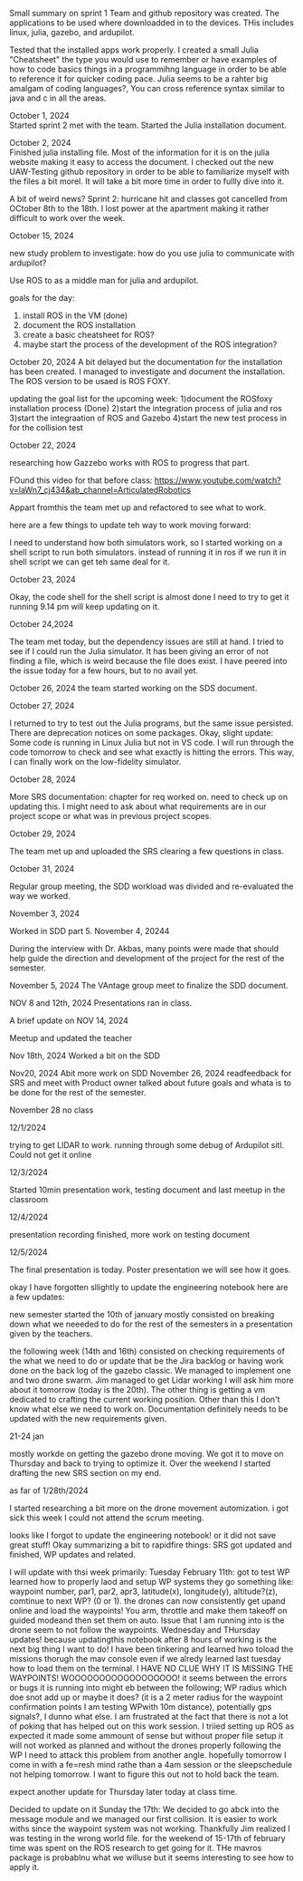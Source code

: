 
Small summary on sprint 1
Team and github repository was created. The applications to be used
where downloadded in to the devices. THis includes linux, julia, gazebo, and ardupilot.
 
Tested that the installed apps work properly. I created a small Julia "Cheatsheet" the type you would use to remember or have examples of how to code basics things in a programmihng language in order to be able to reference it for quicker coding pace.
Julia seems to be a rahter big amalgam of coding languages?, You can cross reference syntax similar to java and c in all the areas.

October 1, 2024    
Started sprint 2 met with the team. Started the Julia installation document.

October 2, 2024     
Finished julia installing file. Most of the information for it is on the julia website making it easy to access the document. I checked out the new UAW-Testing github repository in order to be able to familiarize myself with the files a bit morel. It will take a bit more time in order to fullly dive into it.

A bit of weird news? Sprint 2:
hurricane hit and classes got cancelled from OCtober 8th to the 18th. I lost power at the apartment making it rather difficult to work over the week.


October 15, 2024

new study problem to investigate: how do you use julia to communicate with ardupilot?

Use ROS to as a middle man for julia and ardupilot.

goals for the day:
1) install ROS in the VM (done)
2) document the ROS installation
3) create a basic cheatsheet for ROS?
4) maybe start the process of the development of the ROS integration?



October 20, 2024
A bit delayed but the documentation for the installation has been created. I managed to investigate and document the installation. The ROS version to be usaed is ROS FOXY.

updating the goal list for the upcoming week:
1)document the ROSfoxy installation process (Done)
2)start the integration process of julia and ros
3)start the integraation of ROS and Gazebo
4)start the new test process in for the collision test






October 22, 2024

researching how Gazzebo works with ROS to progress that part.

FOund this video for that before class:
https://www.youtube.com/watch?v=laWn7_cj434&ab_channel=ArticulatedRobotics


Appart fromthis the team met up and refactored to see what to work.


here are a few things to update teh way to work moving forward:

I need to understand how both simulators work, so I started working on a shell script to run both simulators. 
instead of running it in ros if we run it in shell script we can get teh same deal for it.

October 23, 2024

Okay, the code shell for the shell script is almost done I need to try to get it running 9.14 pm will keep updating on it.


October 24,2024

The team met today, but the dependency issues are still at hand. I tried to see if I could run the Julia simulator. It has been giving an error of not finding a file, which is weird because the file does exist. I have peered into the issue today for a few hours, but to no avail yet.


October 26, 2024 
the team started working on the SDS document.


October 27, 2024


I returned to try to test out the Julia programs, but the same issue persisted. There are deprecation notices on some packages. Okay, slight update: Some code is running in Linux Julia but not in VS code. I will run through the code tomorrow to check and see what exactly is hitting the errors. This way, I can finally work on the low-fidelity simulator.


October 28, 2024

More SRS documentation: chapter for req worked on.
need to check up on updating this.
I might need to ask about what requirements are in our project scope or what was in previous project scopes.


October 29, 2024

The team met up and uploaded the SRS clearing a few questions in class.


October 31, 2024

Regular group meeting, the SDD workload was divided and re-evaluated the way we worked.

November 3, 2024

Worked in SDD part 5.
November 4, 20244

During the interview with Dr. Akbas, many points were made that should help guide the direction and development of the project for the rest of the semester.

November 5, 2024
The VAntage group meet to finalize the SDD document.  


NOV 8 and 12th, 2024
Presentations ran in class.


A brief update on NOV 14, 2024

Meetup and updated the teacher

Nov 18th, 2024
Worked a bit on the SDD

Nov20, 2024
Abit more work on SDD
November 26, 2024
readfeedback for SRS and meet with Product owner talked about future goals and whata is to be done for the rest of the semester.

November 28 no class

12/1/2024

trying to get LIDAR to work. running through some debug of Ardupilot sitl. Could not get it online

12/3/2024

Started 10min presentation work, testing document and last meetup in the classroom

12/4/2024

presentation recording finished, more work on testing document


12/5/2024

The final presentation is today. Poster presentation we will see how it goes.

okay I have forgotten sllightly to update the engineering notebook here are a few updates:

new semester started the 10th of january mostly consisted on breaking down what we neeeded to do for the rest of the semesters in a presentation
given by the teachers.

the following week (14th and 16th) consisted on checking requirements of the what we need to do or update that be the Jira backlog or having work done on the back log of the gazebo classic. We managed to implement one and two drone swarm.
Jim managed to get Lidar working I will ask him more about it tomorrow (today is the 20th). The other thing is getting a vm dedicated to crafting the current working position. Other than this I don't know what else we need to work on. Documentation definitely needs to be updated with the new requirements given.




21-24 jan

mostly workde on getting the gazebo drone moving. We got it to move on Thursday and back to trying to optimize it. Over the weekend I started drafting the new SRS section on my end. 

as far of 1/28th/2024 

I started researching a bit more on the drone movement automization. i got sick this week I could not attend the scrum meeting.


looks like I forgot to update the engineering notebook! or it did not save great stuff! Okay summarizing a bit to rapidfire things: SRS got updated and finished, WP updates and related.




I will update with thsi week primarily:
Tuesday  February 11th: got to test WP learned how to properly laod and setup WP systems
they go something like: waypoint number, par1, par2, apr3, latitude(x), longitude(y), altitude?(z), comtinue to next WP? (0 or 1). the drones can now consistently get upand online and load the waypoints!
You arm, throttle and make them takeoff on guided modeand then set them on auto. Issue that I am running into is the drone seem to not follow the waypoints.
Wednesday and THursday updates! because updatingthis notebook after 8 hours of working is the next big thing I want to do! I have been tinkering and learned hwo toload the missions thorugh the mav console even if we alredy learned last tuesday how to load them on the terminal. I HAVE NO CLUE WHY IT IS MISSING THE WAYPOINTS! WOOOOOOOOOOOOOOOOOO! it seems between the errors or bugs it is running into might eb between the following; WP radius which doe snot add up or maybe it does? (it is a 2 meter radius for the waypoint confirmation points I am testing WPwith 10m distance), potentially gps signals?, I dunno what else. I am frustrated at the fact that there is not a lot of poking that has helped out on this work session. I triied setting up ROS as expected it made some ammount of sense but without proper file setup it will not worked as planned and without the drones properly following the WP I need to attack this problem from another  angle. hopefully tomorrow I come in with a fe=resh mind rathe than a 4am session or the sleepschedule not helping tomorrow. I want to figure this out not to hold back the team.

expect another update for Thursday later today at class time.

Decided to update on it Sunday the 17th: 
We decided to go abck into the message module and we managed our first collision. It is easier to work withs since the waypoint system was not working. Thankfully Jim realized I was testing in the wrong world file. for the weekend of 15-17th of february time was spent on the ROS research to get going for it. THe mavros package is probablnu what we willuse but it seems interesting to see how to apply it.

